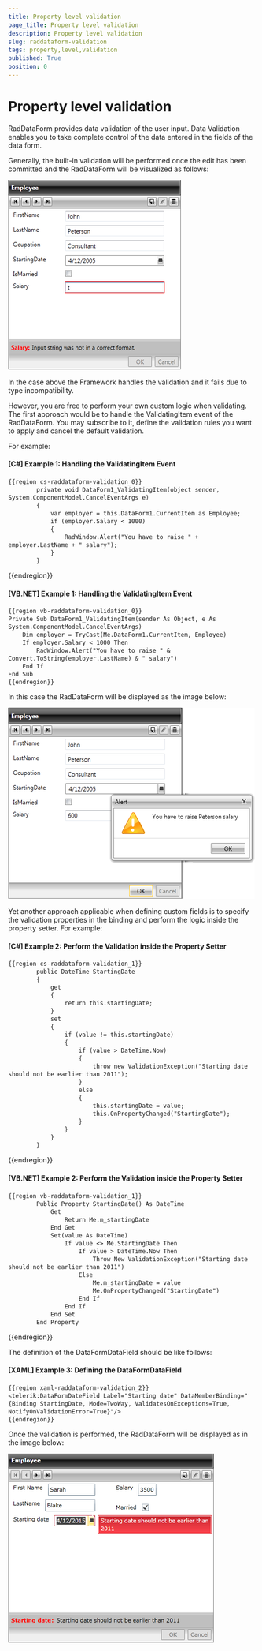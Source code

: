 ```yaml
---
title: Property level validation
page_title: Property level validation
description: Property level validation
slug: raddataform-validation
tags: property,level,validation
published: True
position: 0
---
```


# Property level validation

RadDataForm provides data validation of the user input. Data Validation enables you to take complete control of the data entered in the fields of the data form. 

Generally, the built-in validation will be performed once the edit has been committed and the RadDataForm will be visualized as follows:

![](images/RadDataForm_Validation1.png)

In the case above the Framework handles the validation and it fails due to type incompatibility.

However, you are free to perform your own custom logic when validating. The first approach would be to handle the ValidatingItem event of the RadDataForm. You may subscribe to it, define the validation rules you want to apply and cancel the default validation.

For example:

#### __[C#] Example 1: Handling the ValidatingItem Event__

	{{region cs-raddataform-validation_0}}
	        private void DataForm1_ValidatingItem(object sender, System.ComponentModel.CancelEventArgs e)
	        {
	            var employer = this.DataForm1.CurrentItem as Employee;
	            if (employer.Salary < 1000)
	            {
	                RadWindow.Alert("You have to raise " + employer.LastName + " salary");
	            }
	        }
{{endregion}}

#### __[VB.NET] Example 1: Handling the ValidatingItem Event__

	{{region vb-raddataform-validation_0}}
    Private Sub DataForm1_ValidatingItem(sender As Object, e As System.ComponentModel.CancelEventArgs)
        Dim employer = TryCast(Me.DataForm1.CurrentItem, Employee)
        If employer.Salary < 1000 Then
            RadWindow.Alert("You have to raise " & Convert.ToString(employer.LastName) & " salary")
        End If
    End Sub
	{{endregion}}

In this case the RadDataForm will be displayed as the image below:

![](images/RadDataForm_Validation2.png)

Yet another approach applicable when defining custom fields is to specify the validation properties in the binding and perform the logic inside the property setter. For example:

#### __[C#] Example 2: Perform the Validation inside the Property Setter__

	{{region cs-raddataform-validation_1}}
	        public DateTime StartingDate
	        {
	            get
	            {
	                return this.startingDate;
	            }
	            set
	            {
	                if (value != this.startingDate)
	                {
	                    if (value > DateTime.Now)
	                    {
	                        throw new ValidationException("Starting date should not be earlier than 2011");
	                    }
	                    else
	                    {
	                        this.startingDate = value;
	                        this.OnPropertyChanged("StartingDate");
	                    }
	                }
	            }
	        }
{{endregion}}

#### __[VB.NET] Example 2: Perform the Validation inside the Property Setter__

	{{region vb-raddataform-validation_1}}
	        Public Property StartingDate() As DateTime
	            Get
	                Return Me.m_startingDate
	            End Get
	            Set(value As DateTime)
	                If value <> Me.StartingDate Then
	                    If value > DateTime.Now Then
	                        Throw New ValidationException("Starting date should not be earlier than 2011")
	                    Else
	                        Me.m_startingDate = value
	                        Me.OnPropertyChanged("StartingDate")
	                    End If
	                End If
	            End Set
	        End Property
{{endregion}}

The definition of the DataFormDataField should be like follows:

#### __[XAML] Example 3: Defining the DataFormDataField__

	{{region xaml-raddataform-validation_2}}
	<telerik:DataFormDateField Label="Starting date" DataMemberBinding="{Binding StartingDate, Mode=TwoWay, ValidatesOnExceptions=True, NotifyOnValidationError=True}"/>
	{{endregion}}

Once the validation is performed, the RadDataForm will be displayed as in the image below:

![](images/RadDataForm_Validation3.png)
